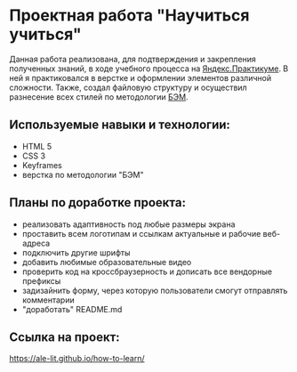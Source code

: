 # Проектная работа "Научиться учиться"

Данная работа реализована, для подтверждения и закрепления полученных знаний, в ходе учебного процесса на [Яндекс.Практикуме](https://practicum.yandex.ru/ "Сервис онлайн-образования от Яндекса"). В ней я практиковался в верстке и оформлении элементов различной сложности. Также, создал файловую структуру и осуществил разнесение всех стилей по методологии [БЭМ](https://ru.bem.info/ "Методология созданная в Яндексе для удобной разработки сайтов").

## Используемые навыки и технологии:
* HTML 5
* CSS 3
* Keyframes
* верстка по методологии "БЭМ"

## Планы по доработке проекта:
* реализовать адаптивность под любые размеры экрана
* проставить всем логотипам и ссылкам актуальные и рабочие веб-адреса
* подключить другие шрифты
* добавить любимые образовательные видео
* проверить код на кроссбраузерность и дописать все вендорные префиксы
* задизайнить форму, через которую пользователи смогут отправлять комментарии
* "доработать" README.md

## Ссылка на проект:
https://ale-lit.github.io/how-to-learn/
